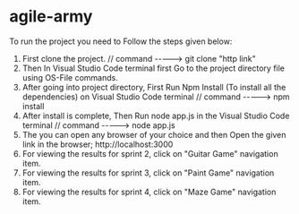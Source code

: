 # agile-army
To run the project you need to Follow the steps given below:
1. First clone the project. // command -----> git clone "http link"
2. Then In Visual Studio Code terminal first Go to the project directory file using OS-File commands.
3. After going into project directory, First Run Npm Install (To install all the dependencies) on Visual Studio Code terminal // command -----> npm install 
4. After install is complete, Then Run node app.js in the Visual Studio Code terminal 
// command -----> node app.js
5. The you can open any browser of your choice and then Open the given link in the browser; http://localhost:3000
6. For viewing the results for sprint 2, click on "Guitar Game" navigation item.
7. For viewing the results for sprint 3, click on "Paint Game" navigation item.
8. For viewing the results for sprint 4, click on "Maze Game" navigation item.

